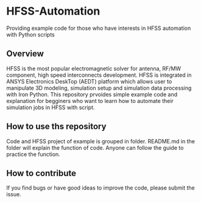 # HFSS-Automation
Providing example code for those who have interests in HFSS automation with Python scripts

## Overview
HFSS is the most popular electromagnetic solver for antenna, RF/MW component, high speed interconnects development. HFSS is integrated in ANSYS Electronics DeskTop (AEDT) platform which allows user to manipulate 3D modeling, simulation setup and simulation data processing with Iron Python. This repository prvoides simple example code and explanation for begginers who want to learn how to automate their simulation jobs in HFSS with script.

## How to use ths repository
Code and HFSS project of example is grouped in folder. README.md in the folder will explain the function of code. Anyone can follow the guide to practice the function.

## How to contribute
If you find bugs or have good ideas to improve the code, please submit the issue. 
